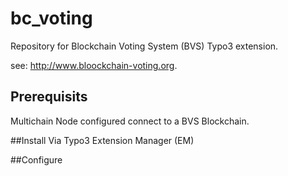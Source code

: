 # bc_voting
Repository for Blockchain Voting System (BVS) Typo3 extension.

see: http://www.bloockchain-voting.org.

## Prerequisits
Multichain Node configured connect to a BVS Blockchain.

##Install
Via Typo3 Extension Manager (EM)

##Configure
